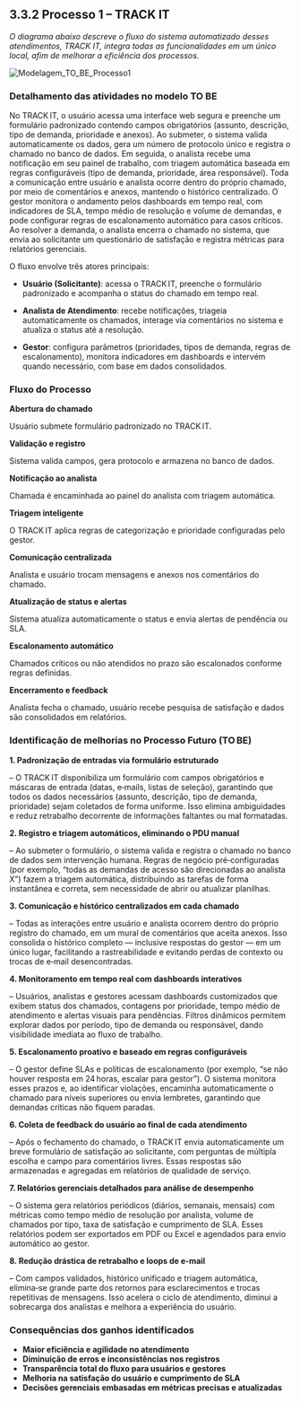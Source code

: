 ## 3.3.2 Processo 1 – TRACK IT

_O diagrama abaixo descreve o fluxo do sistema automatizado desses atendimentos, TRACK IT, integra todas as funcionalidades em um único local, afim  de melhorar a eficiência dos processos._
 
![Modelagem_TO_BE_Processo1](https://github.com/user-attachments/assets/950fcf9f-48df-499b-858c-92c7777396d8)

### Detalhamento das atividades no modelo TO BE 

No TRACK IT, o usuário acessa uma interface web segura e preenche um formulário padronizado contendo campos obrigatórios (assunto, descrição, tipo de demanda, prioridade e anexos). Ao submeter, o sistema valida automaticamente os dados, gera um número de protocolo único e registra o chamado no banco de dados. Em seguida, o analista recebe uma notificação em seu painel de trabalho, com triagem automática baseada em regras configuráveis (tipo de demanda, prioridade, área responsável). Toda a comunicação entre usuário e analista ocorre dentro do próprio chamado, por meio de comentários e anexos, mantendo o histórico centralizado. O gestor monitora o andamento pelos dashboards em tempo real, com indicadores de SLA, tempo médio de resolução e volume de demandas, e pode configurar regras de escalonamento automático para casos críticos. Ao resolver a demanda, o analista encerra o chamado no sistema, que envia ao solicitante um questionário de satisfação e registra métricas para relatórios gerenciais.

O fluxo envolve três atores principais:

- **Usuário (Solicitante)**: acessa o TRACK IT, preenche o formulário padronizado e acompanha o status do chamado em tempo real.

- **Analista de Atendimento**: recebe notificações, triageia automaticamente os chamados, interage via comentários no sistema e atualiza o status até a resolução.

- **Gestor**: configura parâmetros (prioridades, tipos de demanda, regras de escalonamento), monitora indicadores em dashboards e intervém quando necessário, com base em dados consolidados.

### Fluxo do Processo

**Abertura do chamado**

Usuário submete formulário padronizado no TRACK IT.

**Validação e registro**

Sistema valida campos, gera protocolo e armazena no banco de dados.

**Notificação ao analista**

Chamada é encaminhada ao painel do analista com triagem automática.

**Triagem inteligente**

O TRACK IT aplica regras de categorização e prioridade configuradas pelo gestor.

**Comunicação centralizada**

Analista e usuário trocam mensagens e anexos nos comentários do chamado.

**Atualização de status e alertas**

Sistema atualiza automaticamente o status e envia alertas de pendência ou SLA.

**Escalonamento automático**

Chamados críticos ou não atendidos no prazo são escalonados conforme regras definidas.

**Encerramento e feedback**

Analista fecha o chamado, usuário recebe pesquisa de satisfação e dados são consolidados em relatórios.

### Identificação de melhorias no Processo Futuro (TO BE)

**1. Padronização de entradas via formulário estruturado**

– O TRACK IT disponibiliza um formulário com campos obrigatórios e máscaras de entrada (datas, e‑mails, listas de seleção), garantindo que todos os dados necessários (assunto, descrição, tipo de demanda, prioridade) sejam coletados de forma uniforme. Isso elimina ambiguidades e reduz retrabalho decorrente de informações faltantes ou mal formatadas.

**2. Registro e triagem automáticos, eliminando o PDU manual**

– Ao submeter o formulário, o sistema valida e registra o chamado no banco de dados sem intervenção humana. Regras de negócio pré‑configuradas (por exemplo, “todas as demandas de acesso são direcionadas ao analista X”) fazem a triagem automática, distribuindo as tarefas de forma instantânea e correta, sem necessidade de abrir ou atualizar planilhas.

**3. Comunicação e histórico centralizados em cada chamado**

– Todas as interações entre usuário e analista ocorrem dentro do próprio registro do chamado, em um mural de comentários que aceita anexos. Isso consolida o histórico completo — inclusive respostas do gestor — em um único lugar, facilitando a rastreabilidade e evitando perdas de contexto ou trocas de e‑mail desencontradas.

**4. Monitoramento em tempo real com dashboards interativos**

– Usuários, analistas e gestores acessam dashboards customizados que exibem status dos chamados, contagens por prioridade, tempo médio de atendimento e alertas visuais para pendências. Filtros dinâmicos permitem explorar dados por período, tipo de demanda ou responsável, dando visibilidade imediata ao fluxo de trabalho.

**5. Escalonamento proativo e baseado em regras configuráveis**

– O gestor define SLAs e políticas de escalonamento (por exemplo, “se não houver resposta em 24 horas, escalar para gestor”). O sistema monitora esses prazos e, ao identificar violações, encaminha automaticamente o chamado para níveis superiores ou envia lembretes, garantindo que demandas críticas não fiquem paradas.

**6. Coleta de feedback do usuário ao final de cada atendimento**

– Após o fechamento do chamado, o TRACK IT envia automaticamente um breve formulário de satisfação ao solicitante, com perguntas de múltipla escolha e campo para comentários livres. Essas respostas são armazenadas e agregadas em relatórios de qualidade de serviço.

**7. Relatórios gerenciais detalhados para análise de desempenho**

– O sistema gera relatórios periódicos (diários, semanais, mensais) com métricas como tempo médio de resolução por analista, volume de chamados por tipo, taxa de satisfação e cumprimento de SLA. Esses relatórios podem ser exportados em PDF ou Excel e agendados para envio automático ao gestor.

**8. Redução drástica de retrabalho e loops de e‑mail**

– Com campos validados, histórico unificado e triagem automática, elimina‑se grande parte dos retornos para esclarecimentos e trocas repetitivas de mensagens. Isso acelera o ciclo de atendimento, diminui a sobrecarga dos analistas e melhora a experiência do usuário.

### Consequências dos ganhos identificados

- **Maior eficiência e agilidade no atendimento**
- **Diminuição de erros e inconsistências nos registros**
- **Transparência total do fluxo para usuários e gestores**
- **Melhoria na satisfação do usuário e cumprimento de SLA**
- **Decisões gerenciais embasadas em métricas precisas e atualizadas**